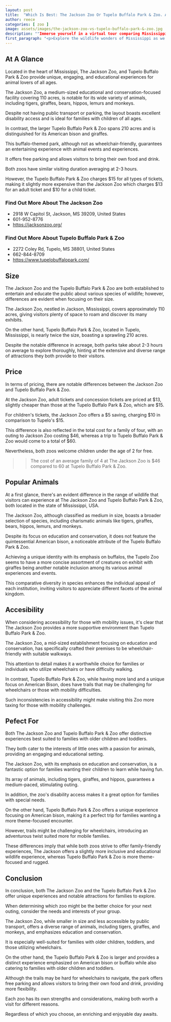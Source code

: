 ```yaml
---
layout: post
title:  "Which Is Best: The Jackson Zoo Or Tupelo Buffalo Park & Zoo. A Guide To Which Is The Best Zoo In Mississippi, USA"
author: reece
categories: [ zoo ]
image: assets/images/the-jackson-zoo-vs-tupelo-buffalo-park-&-zoo.jpg
description: ""Immerse yourself in a virtual tour comparing Mississippi's prized zoological parks: The Jackson Zoo and Tupelo Buffalo Park & Zoo. Learn about each zoo's distinctive exhibits, standout animals, conservation efforts, visitor experiences, and unique aspects! Perfect read for animal lovers & explorers alike.""
first_paragraph: "<p>Explore the wildlife wonders of Mississippi as we delve into a comparative journey through two of its popular zoological parks - The Jackson Zoo and Tupelo Buffalo Park & Zoo.</p><p>Join us as we navigate through their unique animal experiences, accessibility, and visitor amenities.</p><p>Discover the special features, differences, and what each zoo offers for families, children, and wildlife enthusiasts alike.</p><p>From tigers and hippos in Jackson to buffalo herds in Tupelo, prepare to unfold the animal kingdom's secrets nestled within the Magnolia State.</p>"
---
```


<div class="overview" markdown="1"> 

## At A Glance 

Located in the heart of Mississippi, The Jackson Zoo, and Tupelo Buffalo Park & Zoo provide unique, engaging, and educational experiences for animal lovers of all ages. 

The Jackson Zoo, a medium-sized educational and conservation-focused facility covering 110 acres, is notable for its wide variety of animals, including tigers, giraffes, bears, hippos, lemurs and monkeys. 

Despite not having public transport or parking, the layout boasts excellent disability access and is ideal for families with children of all ages. 

In contrast, the larger Tupelo Buffalo Park & Zoo spans 210 acres and is distinguished for its American bison and giraffes. 

This buffalo-themed park, although not as wheelchair-friendly, guarantees an entertaining experience with animal events and experiences. 

It offers free parking and allows visitors to bring their own food and drink. 

Both zoos have similar visiting duration averaging at 2-3 hours. 

However, the Tupelo Buffalo Park & Zoo charges $15 for all types of tickets, making it slightly more expensive than the Jackson Zoo which charges $13 for an adult ticket and $10 for a child ticket.

<div class="find-out-more" markdown="1">

### Find Out More About The Jackson Zoo

- 2918 W Capitol St, Jackson, MS 39209, United States
- 601-952-8776
- https://jacksonzoo.org/


</div>



<div class="find-out-more" markdown="1">

### Find Out More About Tupelo Buffalo Park & Zoo

- 2272 Coley Rd, Tupelo, MS 38801, United States
- 662-844-8709
- https://www.tupelobuffalopark.com/


</div>

</div>
    
    

## Size 

The Jackson Zoo and the Tupelo Buffalo Park & Zoo are both established to entertain and educate the public about various species of wildlife; however, differences are evident when focusing on their size. 

The Jackson Zoo, nestled in Jackson, Mississippi, covers approximately 110 acres, giving visitors plenty of space to roam and discover its many exhibits. 

On the other hand, Tupelo Buffalo Park & Zoo, located in Tupelo, Mississippi, is nearly twice the size, boasting a sprawling 210 acres. 

Despite the notable difference in acreage, both parks take about 2-3 hours on average to explore thoroughly, hinting at the extensive and diverse range of attractions they both provide to their visitors.

## Price 

In terms of pricing, there are notable differences between the Jackson Zoo and Tupelo Buffalo Park & Zoo. 

At the Jackson Zoo, adult tickets and concession tickets are priced at $13, slightly cheaper than those at the Tupelo Buffalo Park & Zoo, which are $15. 

For children's tickets, the Jackson Zoo offers a $5 saving, charging $10 in comparison to Tupelo's $15. 

This difference is also reflected in the total cost for a family of four, with an outing to Jackson Zoo costing $46, whereas a trip to Tupelo Buffalo Park & Zoo would come to a total of $60. 

Nevertheless, both zoos welcome children under the age of 2 for free.

>> The cost of an average family of 4 at The Jackson Zoo is $46 compared to 60 at Tupelo Buffalo Park & Zoo.



## Popular Animals 

At a first glance, there's an evident difference in the range of wildlife that visitors can experience at The Jackson Zoo and Tupelo Buffalo Park & Zoo, both located in the state of Mississippi, USA. 

The Jackson Zoo, although classified as medium in size, boasts a broader selection of species, including charismatic animals like tigers, giraffes, bears, hippos, lemurs, and monkeys. 

Despite its focus on education and conservation, it does not feature the quintessential American bison, a noticeable attribute of the Tupelo Buffalo Park & Zoo. 

Achieving a unique identity with its emphasis on buffalos, the Tupelo Zoo seems to have a more concise assortment of creatures on exhibit with giraffes being another notable inclusion among its various animal experiences and events. 

This comparative diversity in species enhances the individual appeal of each institution, inviting visitors to appreciate different facets of the animal kingdom.

## Accesibility 

When considering accessibility for those with mobility issues, it's clear that The Jackson Zoo provides a more supportive environment than Tupelo Buffalo Park & Zoo. 

The Jackson Zoo, a mid-sized establishment focusing on education and conservation, has specifically crafted their premises to be wheelchair-friendly with suitable walkways. 

This attention to detail makes it a worthwhile choice for families or individuals who utilize wheelchairs or have difficulty walking. 

In contrast, Tupelo Buffalo Park & Zoo, while having more land and a unique focus on American Bison, does have trails that may be challenging for wheelchairs or those with mobility difficulties. 

Such inconsistencies in accessibility might make visiting this Zoo more taxing for those with mobility challenges.

## Pefect For 

Both The Jackson Zoo and Tupelo Buffalo Park & Zoo offer distinctive experiences best suited to families with older children and toddlers. 

They both cater to the interests of little ones with a passion for animals, providing an engaging and educational setting. 

The Jackson Zoo, with its emphasis on education and conservation, is a fantastic option for families wanting their children to learn while having fun. 

Its array of animals, including tigers, giraffes, and hippos, guarantees a medium-paced, stimulating outing. 

In addition, the zoo's disability access makes it a great option for families with special needs. 

On the other hand, Tupelo Buffalo Park & Zoo offers a unique experience focusing on American bison, making it a perfect trip for families wanting a more theme-focused encounter. 

However, trails might be challenging for wheelchairs, introducing an adventurous twist suited more for mobile families. 

These differences imply that while both zoos strive to offer family-friendly experiences, The Jackson offers a slightly more inclusive and educational wildlife experience, whereas Tupelo Buffalo Park & Zoo is more theme-focused and rugged.

## Conclusion 

In conclusion, both The Jackson Zoo and the Tupelo Buffalo Park & Zoo offer unique experiences and notable attractions for families to explore. 

When determining which zoo might be the better choice for your next outing, consider the needs and interests of your group. 



The Jackson Zoo, while smaller in size and less accessible by public transport, offers a diverse range of animals, including tigers, giraffes, and monkeys, and emphasizes education and conservation. 

It is especially well-suited for families with older children, toddlers, and those utilizing wheelchairs. 



On the other hand, the Tupelo Buffalo Park & Zoo is larger and provides a distinct experience emphasized on American bison or buffalo while also catering to families with older children and toddlers. 

Although the trails may be hard for wheelchairs to navigate, the park offers free parking and allows visitors to bring their own food and drink, providing more flexibility. 



Each zoo has its own strengths and considerations, making both worth a visit for different reasons. 

Regardless of which you choose, an enriching and enjoyable day awaits.